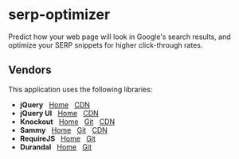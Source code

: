 <h1>serp-optimizer</h2>

<p>Predict how your web page will look in Google's search results, and optimize your SERP snippets for higher click-through rates.</p>

<h2>Vendors</h2>

<p>This application uses the following libraries:</p>

<ul>
    <li><strong>jQuery</strong>&#x00a0;&#x00a0;&#x00a0;<a href="http://jquery.com/">Home</a>&#x00a0;&#x00a0;&#x00a0;<a href="//cdnjs.cloudflare.com/ajax/libs/jquery/1.9.1/jquery.min.js">CDN</a></li>
    <li><strong>jQuery UI</strong>&#x00a0;&#x00a0;&#x00a0;<a href="http://jqueryui.com/">Home</a>&#x00a0;&#x00a0;&#x00a0;<a href="//cdnjs.cloudflare.com/ajax/libs/jqueryui/1.10.2/jquery-ui.min.js">CDN</a></li>
    <li><strong>Knockout</strong>&#x00a0;&#x00a0;&#x00a0;<a href="http://knockoutjs.com/">Home</a>&#x00a0;&#x00a0;&#x00a0;<a href="https://github.com/SteveSanderson/knockout/">Git</a>&#x00a0;&#x00a0;&#x00a0;<a href="//cdnjs.cloudflare.com/ajax/libs/knockout/2.2.1/knockout-min.js">CDN</a></li>
    <li><strong>Sammy</strong>&#x00a0;&#x00a0;&#x00a0;<a href="http://sammyjs.org/">Home</a>&#x00a0;&#x00a0;&#x00a0;<a href="https://github.com/quirkey/sammy">Git</a>&#x00a0;&#x00a0;&#x00a0;<a href="//cdnjs.cloudflare.com/ajax/libs/sammy.js/0.7.4/sammy.min.js">CDN</a></li>
    <li><strong>RequireJS</strong>&#x00a0;&#x00a0;&#x00a0;<a href="http://requirejs.org/">Home</a>&#x00a0;&#x00a0;&#x00a0;<a href="https://github.com/jrburke/requirejs">Git</a></li>
    <li><strong>Durandal</strong>&#x00a0;&#x00a0;&#x00a0;<a href="http://durandaljs.com/">Home</a>&#x00a0;&#x00a0;&#x00a0;<a href="https://github.com/BlueSpire/Durandal">Git</a></li>
</ul>
